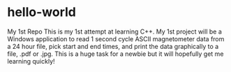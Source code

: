 # hello-world
My 1st Repo
This is my 1st attempt at learning C++. My 1st project will be a Windows application to read 1 second cycle ASCII magnetometer data from a 24 hour file, pick start and end times, and print the data graphically to a file, .pdf or .jpg. This is a huge task for a newbie but it will hopefully get me learning quickly!
